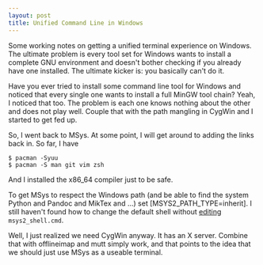 ```yaml
---
layout: post
title: Unified Command Line in Windows
---
```


Some working notes on getting a unified terminal experience on Windows.
The ultimate problem is every tool set for Windows wants to install a
complete GNU environment and doesn't bother checking if you already have
one installed.  The ultimate kicker is: you basically can't do it.

<!--break-->

Have you ever tried to install some command line tool for Windows and
noticed that every single one wants to install a full MinGW tool chain?
Yeah, I noticed that too.  The problem is each one knows nothing about
the other and does not play well.  Couple that with the path mangling in
CygWin and I started to get fed up.

So, I went back to MSys.  At some point, I will get around to adding the
links back in.  So far, I have

    $ pacman -Syuu
    $ pacman -S man git vim zsh

And I installed the x86_64 compiler just to be safe.

To get MSys to respect the Windows path (and be able to find the system
Python and Pandoc and MikTex and ...) set [MSYS2_PATH_TYPE=inherit].  I
still haven't found how to change the default shell without
[editing](shell) `msys2_shell.cmd`.

Well, I just realized we need CygWin anyway.  It has an X server.
Combine that with offlineimap and mutt simply work, and that points to
the idea that we should just use MSys as a useable terminal.

[var]: https://github.com/msys2/msys2.github.io/issues/20
[shell]: http://superuser.com/questions/961699/change-default-shell-on-msys2

